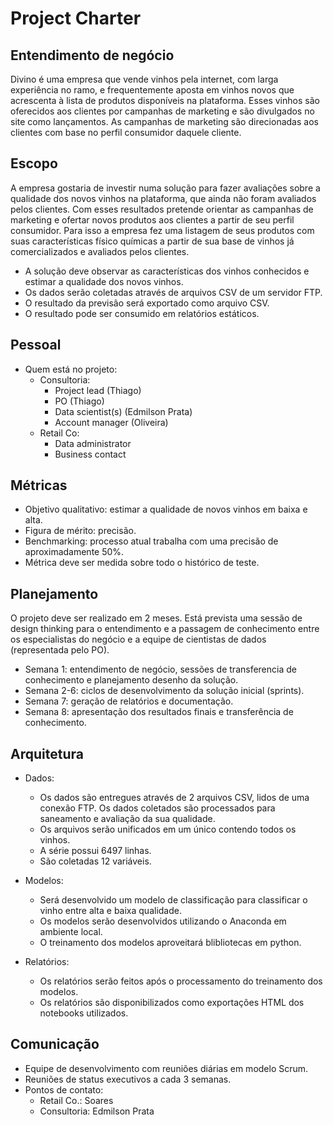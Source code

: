 # Project Charter

## Entendimento de negócio

Divino é uma empresa que vende vinhos pela internet, com larga experiência no ramo, e frequentemente aposta em vinhos novos que acrescenta à lista de produtos disponíveis na plataforma. Esses vinhos são oferecidos aos clientes por campanhas de marketing e são divulgados no site como lançamentos. As campanhas de marketing são direcionadas aos clientes com base no perfil consumidor daquele cliente.

## Escopo

A empresa gostaria de investir numa solução para fazer avaliações sobre a qualidade dos novos vinhos na plataforma, que ainda não foram avaliados pelos clientes. Com esses resultados pretende orientar as campanhas de marketing e ofertar novos produtos aos clientes a partir de seu perfil consumidor. Para isso a empresa fez uma listagem de seus produtos com suas características físico químicas a partir de sua base de vinhos já comercializados e avaliados pelos clientes.

* A solução deve observar as características dos vinhos conhecidos e estimar a qualidade dos novos vinhos.
* Os dados serão coletadas através de arquivos CSV de um servidor FTP.
* O resultado da previsão será exportado como arquivo CSV.
* O resultado pode ser consumido em relatórios estáticos.

## Pessoal
* Quem está no projeto:
	* Consultoria:
		* Project lead (Thiago)
		* PO (Thiago)
		* Data scientist(s) (Edmilson Prata)
		* Account manager (Oliveira)
	* Retail Co:
		* Data administrator
		* Business contact

## Métricas
* Objetivo qualitativo: estimar a qualidade de novos vinhos em baixa e alta.
* Figura de mérito: precisão.
* Benchmarking: processo atual trabalha com uma precisão de aproximadamente 50%.
* Métrica deve ser medida sobre todo o histórico de teste.


## Planejamento
O projeto deve ser realizado em 2 meses. Está prevista uma sessão de design thinking para o entendimento e a passagem de conhecimento entre os especialistas do negócio e a equipe de cientistas de dados (representada pelo PO).
* Semana 1: entendimento de negócio, sessões de transferencia de conhecimento e planejamento desenho da solução.
* Semana 2-6: ciclos de desenvolvimento da solução inicial (sprints).
* Semana 7: geração de relatórios e documentação.
* Semana 8: apresentação dos resultados finais e transferência de conhecimento.

## Arquitetura

* Dados:
  * Os dados são entregues através de 2 arquivos CSV, lidos de uma conexão FTP. Os dados coletados são processados para saneamento e avaliação da sua qualidade.
  * Os arquivos serão unificados em um único contendo todos os vinhos.
  * A série possui 6497 linhas.
  * São coletadas 12 variáveis.

* Modelos:
  * Será desenvolvido um modelo de classificação para classificar o vinho entre alta e baixa qualidade.
  * Os modelos serão desenvolvidos utilizando o Anaconda em ambiente local.
  * O treinamento dos modelos aproveitará blibliotecas em python.

* Relatórios:
  * Os relatórios serão feitos após o processamento do treinamento dos modelos.
  * Os relatórios são disponibilizados como exportações HTML dos notebooks utilizados.

## Comunicação
* Equipe de desenvolvimento com reuniões diárias em modelo Scrum.
* Reuniões de status executivos a cada 3 semanas.
* Pontos de contato:
  * Retail Co.: Soares
  * Consultoria: Edmilson Prata
